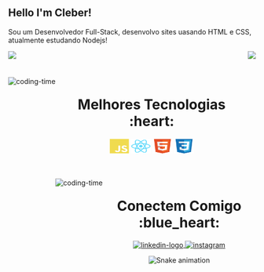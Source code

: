 ## Hello I'm Cleber!

Sou um  Desenvolvedor Full-Stack, desenvolvo sites uasando HTML e CSS, atualmente estudando Nodejs!

<div>
  <img  height="180em" src="https://github-readme-stats.vercel.app/api?username=kreby4555&show_icons=true&theme=dark" >
   <img align="right" height="180em" src="https://github-readme-stats.vercel.app/api/top-langs/?username=kreby4555&layout=compact&langs_count=16&theme=great-gatsby"/>
  </div>
<br>


<div  align="center"> 
  <div><br>
    <img align="left" height="250" alt="coding-time" src="code.gif">
    <h1 align="center">Melhores Tecnologias :heart:</h1>
    <img align="center" height="30" width="40" alt="js-icon"  src="https://raw.githubusercontent.com/devicons/devicon/master/icons/javascript/javascript-plain.svg">
    <img align="center" height="30" width="40" alt="react-icon" src="https://raw.githubusercontent.com/devicons/devicon/master/icons/react/react-original.svg">
    <img align="center" height="30" width="40" alt="html-icon" src="https://raw.githubusercontent.com/devicons/devicon/master/icons/html5/html5-original.svg">
    <img align="center" height="30" width="40" alt="css-icon" src="https://raw.githubusercontent.com/devicons/devicon/master/icons/css3/css3-original.svg">
   </div>
   <br>
   <br>


  <div  align="center"> 
  <div style="display: inline_block"><br>
    <img align="left" height="250" alt="coding-time" src="code.gif">
    <h1 align="center">Conectem Comigo :blue_heart:</h1>
    <a href="https://www.linkedin.com/in/cleberalvesnunes/">
      <img align="center" height="30" width="100" alt="linkedin-logo" src="https://img.shields.io/badge/LinkedIn-0077B5?style=for-the-badge&logo=linkedin&logoColor=white">
    </a>
    <a href="https://www.instagram.com/acodador/">
      <img align="center" height="30" margin-left="30" width="100" alt="instagram" src="https://img.shields.io/badge/Instagram-E4405F?style=for-the-badge&logo=instagram&logoColor=white">
    </a>
    
   </div>




   ![Snake animation](https://github.com/LuigiGF/LuigiGF/blob/output/github-contribution-grid-snake.svg)
